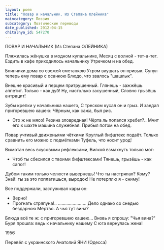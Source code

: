 ```yaml
---
layout: poem
title: "Повар и начальник. Из Степана Олейника"
maincategory: Поэзия
subcategory: Поэтические переводы
date_published: 2012-04-15
chitalnya_id: 547270
---
```




ПОВАР И НАЧАЛЬНИК
(Из Степана ОЛЕЙНИКА)

Пляжилась жёнушка в модном купальнике,
Месяц с волной - тет-а-тет.
Ездить в кафе приходилось начальнику
Утречком и на обед.

Блинчики дома со свежей сметанкою
Утром вкушать он привык.
Сунул теперь ему повар с осанкою
Блюдо, что звалось "шашлык". 

Внешне красивый и перцем притрушенный.
Глянешь - зажжёшь аппетит.
Только - как дуб! 
Ну, настолько засушенный,
Словно грызёшь антрацит!

Зубы крепки у начальника нашего,
С треском кусал он и грыз.
И заедал пригоревшею кашею:
Чёрным, как сажа, был рис.

- Это ж не мясо! Резина зловредная!
Чёрта ль попался хребет?..
Мчит его к шахте машина служебная.
Прибыл потом на обед.

Повар учтивый движеньями чёткими
Круглый бифштекс подаёт.
Только сравнить его можно с подмётками
Туфель, что носит урод!

Вымотан весь вкусовыми рефлексами,
Вилкой взмахнуть только мог:
- Чтоб ты сбесился с твоими бифштексами!
Тянешь, грызёшь - как сапог!

Дубом таким только челюсти вывернешь!
Что ты настряпал? Кому?
Знай: ты за это поплатишься, выродок!
Не потерплю я - сниму!

Все поддержали, заслуживал кары он:
- Верно!
- Прогнать стряпуна!..
.......................
Дело однако со снедью бездарною
Мёртво. А чья тут вина?

Блюда всё те ж: с пригоревшею кашею...
Вновь я спрошу: "Чья вина?"
Буря прошла: ведь к начальнику нашему
С юга вернулась жена!

1956

Перевёл с украинского Анатолий ЯНИ (Одесса)






